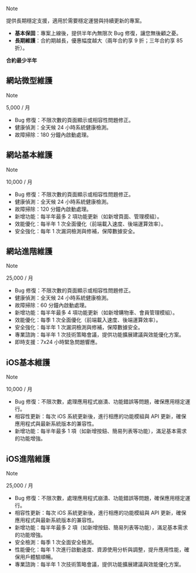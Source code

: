 > [!NOTE]
> 提供長期穩定支援，適用於需要穩定運營與持續更新的專案。
> - **基本保固**：專案上線後，提供半年內無限次 Bug 修復，讓您無後顧之憂。
> - **長期維護**：合約期越長，優惠幅度越大（兩年合約享 9 折；三年合約享 85 折）。

**合約最少半年**

## 網站微型維護
> [!NOTE]
> 5,000 / 月

- Bug 修復：不限次數的頁面顯示或相容性問題修正。
- 健康偵測：全天候 24 小時系統健康檢測。
- 故障掃除：180 分鐘內啟動處理。

## 網站基本維護

> [!NOTE]
> 10,000 / 月

- Bug 修復：不限次數的頁面顯示或相容性問題修正。
- 健康偵測：全天候 24 小時系統健康檢測。
- 故障掃除：120 分鐘內啟動處理。
- 新增功能：每半年最多 2 項功能更新（如新增頁面、管理模組）。
- 效能優化：每半年 1 次全面優化（前端載入速度、後端運算效率）。
- 安全強化：每年 1 次漏洞檢測與修補，保障數據安全。

## 網站進階維護

> [!NOTE]
> 25,000 / 月

- Bug 修復：不限次數的頁面顯示或相容性問題修正。
- 健康偵測：全天候 24 小時系統健康檢測。
- 故障掃除：60 分鐘內啟動處理。
- 新增功能：每半年最多 4 項功能更新（如新增購物車、會員管理模組）。
- 效能優化：每季 1 次全面優化（前端載入速度、後端運算效率）。
- 安全強化：每半年 1 次漏洞檢測與修補，保障數據安全。
- 專業諮詢：每半年 1 次技術策略會議，提供功能擴展建議與效能優化方案。
- 即時支援：7x24 小時緊急問題響應。

## iOS基本維護

> [!NOTE]
> 10,000 / 月

- Bug 修復：不限次數，處理應用程式崩潰、功能錯誤等問題，確保應用穩定運行。
- 相容性更新：每次 iOS 系統更新後，進行相應的功能模組與 API 更新，確保應用程式與最新系統版本的兼容性。
- 新增功能：每半年最多 1 項（如新增按鈕、簡易列表等功能），滿足基本需求的功能增強。

## iOS進階維護

> [!NOTE]
> 25,000 / 月

- Bug 修復：不限次數，處理應用程式崩潰、功能錯誤等問題，確保應用穩定運行。
- 相容性更新：每次 iOS 系統更新後，進行相應的功能模組與 API 更新，確保應用程式與最新系統版本的兼容性。
- 新增功能：每半年最多 2 項（如新增按鈕、簡易列表等功能），滿足基本需求的功能增強。
- 安全檢測：每季 1 次全面安全檢測。
- 性能優化：每年 1 次進行啟動速度、資源使用分析與調整，提升應用性能，確保用戶體驗順暢。
- 專業諮詢：每半年 1 次技術策略會議，提供功能擴展建議與效能優化方案。